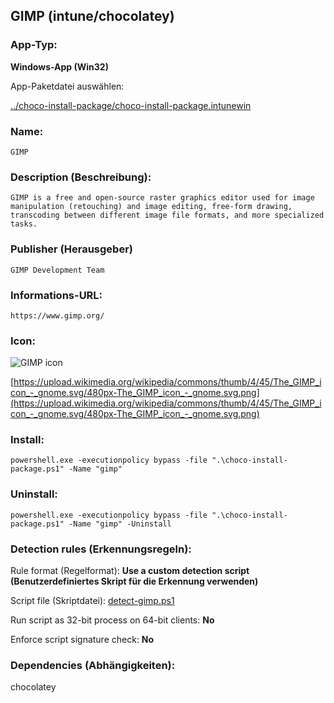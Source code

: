 ## GIMP (intune/chocolatey)

### App-Typ:

__Windows-App (Win32)__

App-Paketdatei auswählen:

[../choco-install-package/choco-install-package.intunewin](../choco-install-package/choco-install-package.intunewin?raw=true)


### Name:

```
GIMP
```

### Description (Beschreibung):

```
GIMP is a free and open-source raster graphics editor used for image manipulation (retouching) and image editing, free-form drawing, transcoding between different image file formats, and more specialized tasks.

```

### Publisher (Herausgeber)

```
GIMP Development Team
```


### Informations-URL:

```
https://www.gimp.org/
```

### Icon:

![GIMP icon](https://upload.wikimedia.org/wikipedia/commons/thumb/4/45/The_GIMP_icon_-_gnome.svg/120px-The_GIMP_icon_-_gnome.svg.png)


[https://upload.wikimedia.org/wikipedia/commons/thumb/4/45/The_GIMP_icon_-_gnome.svg/480px-The_GIMP_icon_-_gnome.svg.png](https://upload.wikimedia.org/wikipedia/commons/thumb/4/45/The_GIMP_icon_-_gnome.svg/480px-The_GIMP_icon_-_gnome.svg.png)

### Install:
```
powershell.exe -executionpolicy bypass -file ".\choco-install-package.ps1" -Name "gimp"
```


### Uninstall:
```
powershell.exe -executionpolicy bypass -file ".\choco-install-package.ps1" -Name "gimp" -Uninstall
```


### Detection rules (Erkennungsregeln):

Rule format (Regelformat): __Use a custom detection script (Benutzerdefiniertes Skript für die Erkennung verwenden)__

Script file (Skriptdatei): [detect-gimp.ps1](./detect-gimp.ps1?raw=true)

Run script as 32-bit process on 64-bit clients: __No__

Enforce script signature check: __No__

### Dependencies (Abhängigkeiten):

chocolatey
